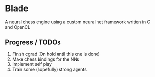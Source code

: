 # Blade

A neural chess engine using a custom neural net framework written in C and OpenCL

## Progress / TODOs

1. Finish cgrad (On hold until this one is done)
2. Make chess bindings for the NNs
3. Implement self play
4. Train some (hopefully) strong agents
